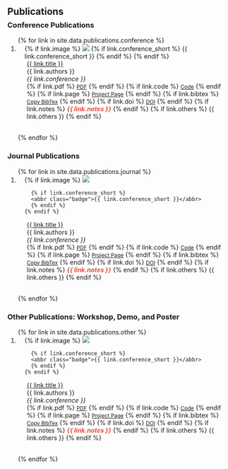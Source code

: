 <h2 id="publications" style="margin: 2px 0px -15px;">Publications</h2>

<div class="publications">

<h3>Conference Publications</h3>
<ol class="bibliography">
{% for link in site.data.publications.conference %}

<li>
<div class="pub-row clearfix">
  <div class="col-sm-3 abbr clearfix" style="position: relative;padding-right: 15px;padding-left: 15px;">
    {% if link.image %} 
    <img src="{{ link.image }}" class="teaser img-fluid z-depth-1" style="max-width: 100%; height: auto;">
      {% if link.conference_short %} 
      <abbr class="badge">{{ link.conference_short }}</abbr>
      {% endif %}
    {% endif %}
  </div>
  <div class="col-sm-9" style="position: relative;padding-right: 15px;padding-left: 20px;">
      <div class="title"><a href="{{ link.pdf }}">{{ link.title }}</a></div>
      <div class="author">{{ link.authors }}</div>
      <div class="periodical"><em>{{ link.conference }}</em>
      </div>
    <div class="links">
      {% if link.pdf %} 
      <a href="{{ link.pdf }}" class="btn btn-sm z-depth-0" role="button" target="_blank" style="font-size:12px;">PDF</a>
      {% endif %}
      {% if link.code %} 
      <a href="{{ link.code }}" class="btn btn-sm z-depth-0" role="button" target="_blank" style="font-size:12px;">Code</a>
      {% endif %}
      {% if link.page %} 
      <a href="{{ link.page }}" class="btn btn-sm z-depth-0" role="button" target="_blank" style="font-size:12px;">Project Page</a>
      {% endif %}
      {% if link.bibtex %} 
      <a href="javascript:void(0);" class="btn btn-sm z-depth-0" role="button" style="font-size:12px;" onclick="copyToClipboard('{{ link.bibtex | escape }}')">Copy BibTex</a>
      {% endif %}
      {% if link.doi %} 
      <a href="https://doi.org/{{ link.doi }}" class="btn btn-sm z-depth-0" role="button" target="_blank" style="font-size:12px;">DOI</a>
      {% endif %}
      {% if link.notes %} 
      <strong> <i style="color:#e74d3c">{{ link.notes }}</i></strong>
      {% endif %}
      {% if link.others %} 
      {{ link.others }}
      {% endif %}
    </div>
  </div>
</div>
</li>

<br>

{% endfor %}

</ol>

<h3>Journal Publications</h3>
<ol class="bibliography">
{% for link in site.data.publications.journal %}

<li>
<div class="pub-row clearfix">
  <div class="col-sm-3 abbr clearfix" style="position: relative;padding-right: 15px;padding-left: 15px;">
    {% if link.image %} 
    <img src="{{ link.image }}" class="teaser img-fluid z-depth-1" style="max-width: 100%; height: auto;">
      
      {% if link.conference_short %} 
      <abbr class="badge">{{ link.conference_short }}</abbr>
      {% endif %}
    {% endif %}
  </div>
  <div class="col-sm-9" style="position: relative;padding-right: 15px;padding-left: 20px;">
      <div class="title"><a href="{{ link.pdf }}">{{ link.title }}</a></div>
      <div class="author">{{ link.authors }}</div>
      <div class="periodical"><em>{{ link.conference }}</em>
      </div>
    <div class="links">
      {% if link.pdf %} 
      <a href="{{ link.pdf }}" class="btn btn-sm z-depth-0" role="button" target="_blank" style="font-size:12px;">PDF</a>
      {% endif %}
      {% if link.code %} 
      <a href="{{ link.code }}" class="btn btn-sm z-depth-0" role="button" target="_blank" style="font-size:12px;">Code</a>
      {% endif %}
      {% if link.page %} 
      <a href="{{ link.page }}" class="btn btn-sm z-depth-0" role="button" target="_blank" style="font-size:12px;">Project Page</a>
      {% endif %}
      {% if link.bibtex %} 
      <a href="javascript:void(0);" class="btn btn-sm z-depth-0" role="button" style="font-size:12px;" onclick="copyToClipboard('{{ link.bibtex | escape }}')">Copy BibTex</a>
      {% endif %}
      {% if link.doi %} 
      <a href="https://doi.org/{{ link.doi }}" class="btn btn-sm z-depth-0" role="button" target="_blank" style="font-size:12px;">DOI</a>
      {% endif %}
      {% if link.notes %} 
      <strong> <i style="color:#e74d3c">{{ link.notes }}</i></strong>
      {% endif %}
      {% if link.others %} 
      {{ link.others }}
      {% endif %}
    </div>
  </div>
</div>
</li>

<br>

{% endfor %}

</ol>

<h3>Other Publications: Workshop, Demo, and Poster</h3>
<ol class="bibliography">
{% for link in site.data.publications.other %}

<li>
<div class="pub-row clearfix">
  <div class="col-sm-3 abbr clearfix" style="position: relative;padding-right: 15px;padding-left: 15px;">
    {% if link.image %} 
    <img src="{{ link.image }}" class="teaser img-fluid z-depth-1" style="max-width: 100%; height: auto;">
      
      {% if link.conference_short %} 
      <abbr class="badge">{{ link.conference_short }}</abbr>
      {% endif %}
    {% endif %}
  </div>
  <div class="col-sm-9" style="position: relative;padding-right: 15px;padding-left: 20px;">
      <div class="title"><a href="{{ link.pdf }}">{{ link.title }}</a></div>
      <div class="author">{{ link.authors }}</div>
      <div class="periodical"><em>{{ link.conference }}</em>
      </div>
    <div class="links">
      {% if link.pdf %} 
      <a href="{{ link.pdf }}" class="btn btn-sm z-depth-0" role="button" target="_blank" style="font-size:12px;">PDF</a>
      {% endif %}
      {% if link.code %} 
      <a href="{{ link.code }}" class="btn btn-sm z-depth-0" role="button" target="_blank" style="font-size:12px;">Code</a>
      {% endif %}
      {% if link.page %} 
      <a href="{{ link.page }}" class="btn btn-sm z-depth-0" role="button" target="_blank" style="font-size:12px;">Project Page</a>
      {% endif %}
      {% if link.bibtex %} 
      <a href="javascript:void(0);" class="btn btn-sm z-depth-0" role="button" style="font-size:12px;" onclick="copyToClipboard('{{ link.bibtex | escape }}')">Copy BibTex</a>
      {% endif %}
      {% if link.doi %} 
      <a href="https://doi.org/{{ link.doi }}" class="btn btn-sm z-depth-0" role="button" target="_blank" style="font-size:12px;">DOI</a>
      {% endif %}
      {% if link.notes %} 
      <strong> <i style="color:#e74d3c">{{ link.notes }}</i></strong>
      {% endif %}
      {% if link.others %} 
      {{ link.others }}
      {% endif %}
    </div>
  </div>
</div>
</li>

<br>

{% endfor %}

</ol>
</div>

<!-- Add this script at the end of your file -->
<script>
function copyToClipboard(text) {
  navigator.clipboard.writeText(text).then(function() {
    alert('BibTex copied to clipboard');
  }, function(err) {
    console.error('Could not copy text: ', err);
  });
}
</script>

